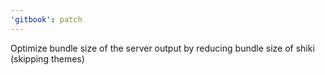 ```yaml
---
'gitbook': patch
---
```


Optimize bundle size of the server output by reducing bundle size of shiki (skipping themes)

